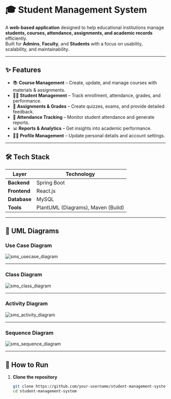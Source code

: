 # 🎓 Student Management System

A **web-based application** designed to help educational institutions manage **students, courses, attendance, assignments, and academic records** efficiently.  
Built for **Admins**, **Faculty**, and **Students** with a focus on usability, scalability, and maintainability.

---

## ✨ Features

- 📚 **Course Management** – Create, update, and manage courses with materials & assignments.
- 👩‍🎓 **Student Management** – Track enrollment, attendance, grades, and performance.
- 📝 **Assignments & Grades** – Create quizzes, exams, and provide detailed feedback.
- 📅 **Attendance Tracking** – Monitor student attendance and generate reports.
- 📊 **Reports & Analytics** – Get insights into academic performance.
- 🧑‍💻 **Profile Management** – Update personal details and account settings.

---

## 🛠 Tech Stack

| Layer      | Technology |
|------------|------------|
| **Backend** | Spring Boot |
| **Frontend** | React.js |
| **Database** | MySQL |
| **Tools**    | PlantUML (Diagrams), Maven (Build) |

---

## 📌 UML Diagrams

### **Use Case Diagram**
![sms_usecase_diagram](https://github.com/user-attachments/assets/c1d69002-b5c7-4f82-a2b1-2ab1d533b4eb)

---

### **Class Diagram**
![sms_class_diagram](https://github.com/user-attachments/assets/d781c806-e4d0-498f-ba54-46bf7a3db3c5)

---

### **Activity Diagram**
![sms_activity_diagram](https://github.com/user-attachments/assets/7cc177eb-326a-4b88-8c74-a0d74ea31ca0)

---

### **Sequence Diagram**
![sms_sequence_diagram](https://github.com/user-attachments/assets/890cb914-3bf0-4a85-8e21-73ca2c2e0201)

---

## 🚀 How to Run

1. **Clone the repository**
   ```bash
   git clone https://github.com/your-username/student-management-system.git
   cd student-management-system

